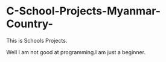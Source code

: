 # C-School-Projects-Myanmar-Country-
This is Schools Projects.

Well I am not good at programming.I am just a beginner.
